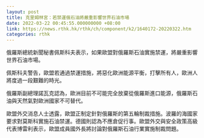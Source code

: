 ```yaml
---
layout: post
title: 克里姆林宮：若禁運俄石油將嚴重影響世界石油市場
date: 2022-03-22 00:45:55.000000000 +08:00
link: https://news.rthk.hk/rthk/ch/component/k2/1640172-20220322.htm
categories: rthk
---
```


俄羅斯總統新聞秘書佩斯科夫表示，如果歐盟對俄羅斯石油實施禁運，將嚴重影響世界石油市場。

佩斯科夫警告，歐盟若通過禁運措施，將惡化歐洲能源平衡，打擊所有人，歐洲人將度過一段艱難的時光。

俄羅斯副總理諾瓦克認為，歐洲目前不可能完全放棄從俄羅斯進口能源，俄羅斯石油與天然氣對歐洲國家不可替代。

歐盟外交消息人士透露，歐盟正制定針對俄羅斯的第五輪制裁措施。波羅的海國家要求對莫斯科實施石油禁運。德國則認為不應倉促行事。歐盟外交與安全政策高級代表博雷利表示，歐盟成員國外長將討論對俄羅斯石油行業實施制裁問題。
